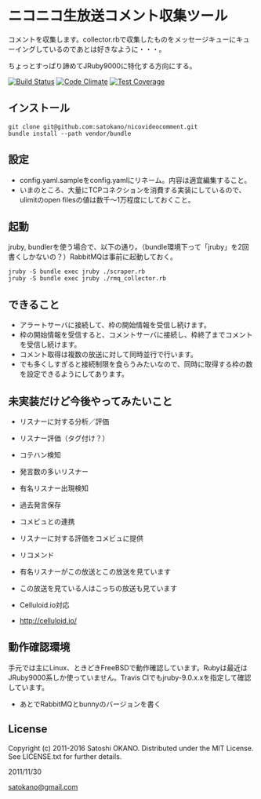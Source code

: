 ニコニコ生放送コメント収集ツール
==================================================

コメントを収集します。collector.rbで収集したものをメッセージキューにキューイングしているのであとは好きなように・・・。

ちょっとすっぱり諦めてJRuby9000に特化する方向にする。

[![Build Status](https://travis-ci.org/satokano/nicovideocomment.png)](https://travis-ci.org/satokano/nicovideocomment)
[![Code Climate](https://codeclimate.com/github/satokano/nicovideocomment.png)](https://codeclimate.com/github/satokano/nicovideocomment)
[![Test Coverage](https://codeclimate.com/github/satokano/nicovideocomment/badges/coverage.svg)](https://codeclimate.com/github/satokano/nicovideocomment)

インストール
------------

    git clone git@github.com:satokano/nicovideocomment.git
    bundle install --path vendor/bundle

設定
--------

- config.yaml.sampleをconfig.yamlにリネーム。内容は適宜編集すること。
- いまのところ、大量にTCPコネクションを消費する実装にしているので、ulimitのopen filesの値は数千～1万程度にしておくこと。


起動
--------

jruby, bundlerを使う場合で、以下の通り。（bundle環境下って「jruby」を2回書くしかないの？）RabbitMQは事前に起動しておく。

    jruby -S bundle exec jruby ./scraper.rb
    jruby -S bundle exec jruby ./rmq_collector.rb


できること
----------

- アラートサーバに接続して、枠の開始情報を受信し続けます。
- 枠の開始情報を受信すると、コメントサーバに接続し、枠終了までコメントを受信し続けます。
- コメント取得は複数の放送に対して同時並行で行います。
- でも多くしすぎると接続制限を食らうみたいなので、同時に取得する枠の数を設定できるようにしてあります。

未実装だけど今後やってみたいこと
--------------------------------
- リスナーに対する分析／評価
 - リスナー評価（タグ付け？）
 - コテハン検知
 - 発言数の多いリスナー
 - 有名リスナー出現検知
 - 過去発言保存

- コメビュとの連携
 - リスナーに対する評価をコメビュに提供

- リコメンド
 - 有名リスナーがこの放送とこの放送を見ています
 - この放送を見ている人はこっちの放送も見ています

- Celluloid.io対応
 - http://celluloid.io/

動作確認環境
------------

手元では主にLinux、ときどきFreeBSDで動作確認しています。Rubyは最近はJRuby9000系しか使っていません。Travis CIでもjruby-9.0.x.xを指定して確認しています。

- あとでRabbitMQとbunnyのバージョンを書く

License
-------
Copyright (c) 2011-2016 Satoshi OKANO. Distributed under the MIT License. See LICENSE.txt for further details.

2011/11/30

satokano@gmail.com
